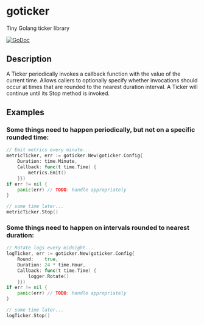 # goticker

Tiny Golang ticker library

[![GoDoc](https://godoc.org/github.com/karrick/goticker?status.svg)](https://godoc.org/github.com/karrick/goticker)

## Description

A Ticker periodically invokes a callback function with the value of
the current time. Allows callers to optionally specify whether
invocations should occur at times that are rounded to the nearest
duration interval. A Ticker will continue until its Stop method is
invoked.

## Examples

### Some things need to happen periodically, but not on a specific rounded time:

```Go
// Emit metrics every minute...
metricTicker, err := goticker.New(goticker.Config{
    Duration: time.Minute,
    Callback: func(t time.Time) {
        metrics.Emit()
    }})
if err != nil {
    panic(err) // TODO: handle appropriately
}

// some time later...
metricTicker.Stop()
```

### Some things need to happen on intervals rounded to nearest duration:

```Go
// Rotate logs every midnight...
logTicker, err := goticker.New(goticker.Config{
    Round:    true,
    Duration: 24 * time.Hour,
    Callback: func(t time.Time) {
        logger.Rotate()
    }})
if err != nil {
    panic(err) // TODO: handle appropriately
}

// some time later...
logTicker.Stop()
```
